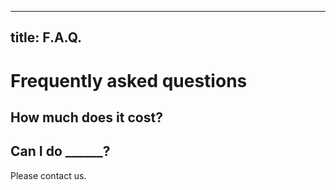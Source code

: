 ______________________________________________________________________

## title: F.A.Q.

# Frequently asked questions

## How much does it cost?

## Can I do \_\_\_\_\_\_?

Please contact us.
